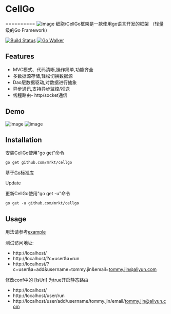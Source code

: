 # CellGo
==========
 ![image](https://raw.githubusercontent.com/mrkt/cellgo/master/pic/logo.png)
细胞/CellGo框架是一款使用go语言开发的框架 （轻量级的Go Framework) 

[![Build Status](https://drone.io/github.com/mrkt/cellgo/status.png?r)](https://drone.io/github.com/mrkt/cellgo/latest)
[![Go Walker](http://gowalker.org/api/v1/badge?r)](http://gowalker.org/github.com/mrkt/cellgo)

Features
--------
* MVC模式、代码清晰,操作简单,功能齐全
* 多数据源存储,轻松切换数据源
* Dao层数据驱动,对数据进行抽象
* 异步通讯,支持异步监控/推送
* 线程路由- http/socket通信

Demo
------
 ![image](https://raw.githubusercontent.com/mrkt/cellgo/master/pic/demo.png)
 ![image](https://raw.githubusercontent.com/mrkt/cellgo/master/pic/demo2.png)

Installation
------------

安装CellGo使用"go get"命令
    
    go get github.com/mrkt/cellgo
    
基于[Go](http://golang.org/)标准库


Update


更新CellGo使用"go get -u"命令

    go get -u github.com/mrkt/cellgo


Usage
------
用法请参考[example](https://github.com/mrkt/cellgo/tree/master/example)

测试访问地址: 
* http://localhost/
* http://localhost/?c=user&a=run
* http://localhost/?c=user&a=add&username=tommy.jin&email=tommy.jin@aliyun.com

修改conf中的 [IsUri] 为true开启静态路由
* http://localhost/
* http://localhost/user/run
* http://localhost/user/add/username/tommy.jin/email/tommy.jin@aliyun.com


